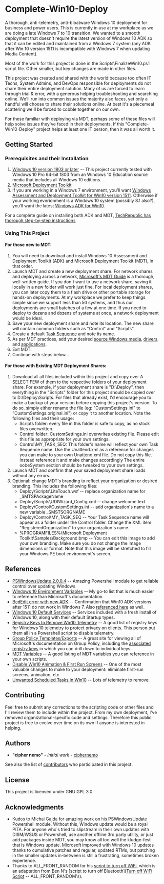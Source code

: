 # Complete-Win10-Deploy

A thorough, anti-telemetry, anti-bloatware Windows 10 deployment for business and power users. This is currently in use at my workplace as we are doing a late Windows 7 to 10 transition. We wanted to a smooth deployment that doesn't require the latest version of Windows 10 ADK so that it can be edited and maintained from a Windows 7 system (any ADK after Win 10 version 1511 is incompatible with Windows 7 when updating Media Content).

Most of the work for this project is done in the Scripts\FinalizeWin10.ps1 script file. Other smaller, but key changes are made in other files.

This project was created and shared with the world because too often IT Techs, System Admins, and DevOps responsible for deployments do not share their entire deployment solution. Many of us are forced to learn through trial & error, with a generous helping troubleshooting and searching online. We'll run into common issues the majority also faces, yet only a handful will choose to share their solutions online. At best it's a piecemeal scattering we'll be forced to cobble together on our own.

For those familiar with deploying via MDT, perhaps some of these files will help solve issues they've faced in their deployments. If this "Complete-Win10-Deploy" project helps at least one IT person, then it was all worth it.

## Getting Started

### Prerequisites and their Installation

1. [Windows 10 version 1803 or later](https://support.microsoft.com/en-us/help/4099479) -- This project currently tested with Windows 10 Pro 64-bit 1803 from an Windows 10 Education source media that includes all Windows 10 editions.
2. [Microsoft Deployment Toolkit](https://www.microsoft.com/en-us/download/details.aspx?id=54259)
3. If you are working in a Windows 7 environment, you'll want [Windows Assessment and Deployment Toolkit for Win10 version 1511](http://renshollanders.nl/2016/12/download-windows-adk-the-numerous-versions-of-microsoft-windows-adk-assessment-and-planning-toolkit-and-where-to-find-them/). Otherwise if your working evnrionment is a Windows 10 system (possibly 8.1 also?), you'll want the latest [Windows ADK for Win10](https://docs.microsoft.com/en-us/windows-hardware/get-started/adk-install).

For a complete guide on installing both ADK and MDT, [TechRepublic has thorough step-by-step instructions](https://www.techrepublic.com/article/how-to-set-up-microsoft-deployment-toolkit-step-by-step/)

### Using This Project

#### For those new to MDT:
1. You will need to download and install Windows 10 Assessment and Deployment Toolkit (ADK) and Microsoft Deployment Toolkit (MDT), in that order.
2. Launch MDT and create a new deployment share. For network shares and deploying across a network, [Microsoft's MDT Guide](https://docs.microsoft.com/en-us/windows/deployment/deploy-windows-mdt/get-started-with-the-microsoft-deployment-toolkit) is a thorough, well-written guide. If you don't want to use a network share, saving it locally in a new folder will work just fine. For local deployment shares, you can later copy them to a flash drive or other portable storage for hands-on deployments. At my workplace we prefer to keep things simple since we support less than 50 systems, and thus our deployments are small batches of a few at one time. If you need to deploy to dozens and dozens of systems at once, a network deployment would be ideal.
3. Save your new deployment share and note its location. The new share will contain common folders such as "Control" and "Scripts".
4. Create a default [Task Sequence](https://web.sas.upenn.edu/jasonrw/2016/10/20/creating-task-sequences-for-mdt/) and note its name.
5. As per MDT practices, add your desired [source Windows media](https://web.sas.upenn.edu/jasonrw/2015/11/02/mdt-importing-an-operating-system/), [drivers](https://web.sas.upenn.edu/jasonrw/2016/09/25/mdt-and-drivers/), and [applications](https://www.techrepublic.com/article/how-to-deploy-applications-with-microsoft-deployment-toolkit/).
6. Exit MDT.
7. Continue with steps below... 
#### For those with Existing MDT Deployment Shares:
1. Download all all files included within this project and copy over A SELECT FEW of them to the respective folders of your deployment share. For example, if your deployment share is "D:\Deploy", then everything in the "Scripts" folder for this project should be copied over to D:\Deploy\Scripts. For files that already exist, I'd encourage you to make a backup of your version before copying this project's version. To do so, simply either rename the file (eg: "CustomSettings.ini" to "CustomSettings.original.ini") or copy it to another location. Note the following files and their usage:
    * Scripts folder: every file in this folder is safe to copy, as no stock files overwritten.
    * Control folder: CustomSettings.ini overwrites existing file. Please edit this file as appropriate for your own settings.
    * Control\MY_TASK_SEQ: This folder's name will reflect your own Task Sequence name. Use the Unattend.xml as a reference for changes you can make to your own Unattend.xml file. Do not copy this file. Instead reference it and make changes accordingly The entire oobeSystem section should be tweaked to your own settings.
2. Launch MDT and confirm that your saved deployment share loads without any errors.
3. Optional: change MDT's branding to reflect your organization or desired branding. This includes the following files:
    * Deploy\Scripts\LiteTouch.wsf -- replace organization name for _SMTSPAckageName
    * Deploy\Scripts\UDIWizard_Config.xml -- change welcome text
    * Deploy\Control\CustomSettings.ini -- add organization's name to a new variable _SMSTSORGNAME
    * Deploy\Control\MY_TASK_SEQ -- Your Task Sequence name will appear as a folder under the Control folder. Change the XML item "RegisteredOrganization" to your organization's name.
    * %PROGRAMFILES%\Microsoft Deployment Toolkit\Samples\Background.bmp -- You can edit this image to add your own branding. Make sure you do not change the image dimensions or format. Note that this image will be stretched to fill your Windows PE boot environment's screen.

## References

* [PSWindowsUpdate 2.0.0.4](https://www.powershellgallery.com/packages/PSWindowsUpdate/2.0.0.4) -- Amazing Powershell module to get reliable control over updating Windows.
* [Windows 10 Environment Variables](https://pureinfotech.com/list-environment-variables-windows-10/) -- My go-to list that is much easier to reference than Microsoft's documentation.
* [BcdEdit error with new ADK](https://social.technet.microsoft.com/Forums/en-US/60d86683-68e2-4a93-838b-231d61854804/bcdedit-returned-an-error-when-generating-an-media-iso-in-mdt?forum=mdt) -- Confirmation that Win10 ADK versions after 1511 do not work in Windows 7. Also [referenced here](https://forum.bigfix.com/t/deploy-mdt-bundle-creator-wadk-10-version-1607-mdt-build-8443-task-fails-to-validate-endpoint/20997/5) as well.
* [Windows 10 Default Services](http://servicedefaults.com/10/) -- Services included with a fresh install of Windows 10, along with their default Startup types.
* [Registry Keys to Remove Win10 Telemetry](https://michlstechblog.info/blog/windows-10-powershell-script-to-protect-your-privacy/) -- A good list of registry keys for Windows 10 telemetry to protect privacy on clients. This person put them all in a Powershell script to disable telemetry.
* [Group Policy Templates/Exports](https://getadmx.com/) -- A great site for viewing all of Microsoft's documentation on Group Policy, including the [associated registry keys](https://getadmx.com/HKLM/) in which you can drill down to individual keys.
* [MDT Variables](http://www.hayesjupe.com/sccm-and-mdt-list-of-variables/) -- A good listing of MDT variables you can reference in your own scripts.
* [Disable Win10 Animation & First Run Screens](https://blogs.technet.microsoft.com/mniehaus/2015/08/23/windows-10-mdt-2013-update-1-and-hideshell/) -- One of the most valuable changes to make to your deployment: eliminate first-run screens, animation, etc.
* [Unwanted Scheduled Tasks in Win10](https://github.com/W4RH4WK/Debloat-Windows-10/issues/22) -- Lots of telemetry to remove.

## Contributing

Feel free to submit any corrections to the scripting code or other files and I'll review them to include within the project. From my own deployment, I've removed organizational-specific code and settings. Therefore this public project is free to evolve over time on its own if anyone is interested in helping.

## Authors

* **"cipher nemo"** - *Initial work* - [ciphernemo](https://github.com/ciphernemo)

See also the list of [contributors](https://github.com/ciphernemo/Complete-Win10-Deploy/contributors) who participated in this project.

## License

This project is licensed under GNU GPL 3.0

## Acknowledgments

* Kudos to Michal Gajda for amazing work on his [PSWindowsUpdate](https://www.powershellgallery.com/packages/PSWindowsUpdate/2.0.0.4) Powershell module. Without this, Windows update would be a royal PITA. For anyone who's tried to slipstream in their own updates with DISM/WSUS or Powershell, use another offline 3rd party utility, or just add packages inside MDT, you may know all too well the kludge-fest that is Windows update. Microsoft improved with Windows 10 updates thanks to cumulative patches and regular, updated RTMs, but patching in the smaller updates in-between is still a frustrating, sometimes broken experience.
* Thanks to ALL_FRONT_RANDOM for his [script to turn off WiFi](https://www.reddit.com/r/sysadmin/comments/9az53e/need_help_controlling_wifi/e502prt/?context=3), which is an adaptation from Ben N's [script to turn off Bluetooth]([Turn off WiFi Script](https://www.reddit.com/r/sysadmin/comments/9az53e/need_help_controlling_wifi/e502prt/?context=3) -- ALL_FRONT_RANDOM's).

